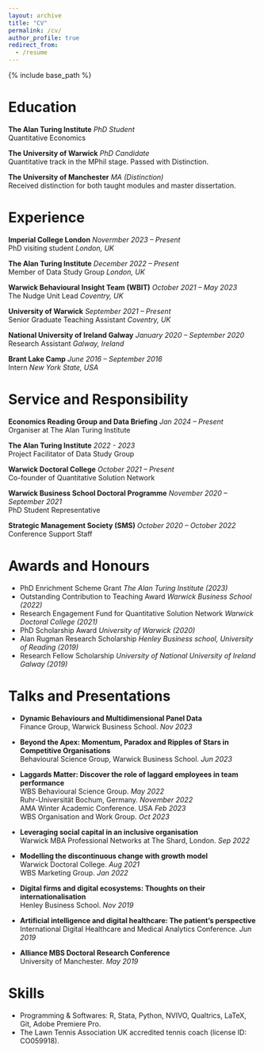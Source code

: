 ```yaml
---
layout: archive
title: "CV"
permalink: /cv/
author_profile: true
redirect_from:
  - /resume
---
```


{% include base_path %}

# Education

**The Alan Turing Institute** *PhD Student*  
Quantitative Economics

**The University of Warwick** *PhD Candidate*  
Quantitative track in the MPhil stage. Passed with Distinction.

**The University of Manchester** *MA (Distinction)*  
Received distinction for both taught modules and master dissertation.

# Experience

**Imperial College London** *Novermber 2023 – Present*  
PhD visiting student *London, UK*

**The Alan Turing Institute** *December 2022 – Present*  
Member of Data Study Group *London, UK*

**Warwick Behavioural Insight Team (WBIT)** *October 2021 – May 2023*  
The Nudge Unit Lead *Coventry, UK*

**University of Warwick** *September 2021 – Present*  
Senior Graduate Teaching Assistant *Coventry, UK*

**National University of Ireland Galway** *January 2020 – September 2020*  
Research Assistant *Galway, Ireland*

**Brant Lake Camp** *June 2016 – September 2016*  
Intern *New York State, USA*

# Service and Responsibility

**Economics Reading Group and Data Briefing** *Jan 2024 – Present*  
Organiser at The Alan Turing Institute

**The Alan Turing Institute** *2022 - 2023*  
Project Facilitator of Data Study Group

**Warwick Doctoral College** *October 2021 – Present*  
Co-founder of Quantitative Solution Network 

**Warwick Business School Doctoral Programme** *November 2020 – September 2021*  
PhD Student Representative

**Strategic Management Society (SMS)** *October 2020 – October 2022*  
Conference Support Staff

# Awards and Honours 
 
* PhD Enrichment Scheme Grant *The Alan Turing Institute (2023)*
* Outstanding Contribution to Teaching Award *Warwick Business School (2022)*
* Research Engagement Fund for Quantitative Solution Network *Warwick Doctoral College (2021)*
* PhD Scholarship Award *University of Warwick (2020)*
* Alan Rugman Research Scholarship *Henley Business school, University of Reading (2019)*
* Research Fellow Scholarship *University of National University of Ireland Galway (2019)*

# Talks and Presentations

* **Dynamic Behaviours and Multidimensional Panel Data**  
Finance Group, Warwick Business School.  *Nov 2023*

* **Beyond the Apex: Momentum, Paradox and Ripples of Stars in Competitive Organisations**  
Behavioural Science Group, Warwick Business School.  *Jun 2023*

* **Laggards Matter: Discover the role of laggard employees in team performance**  
  WBS Behavioural Science Group. *May 2022*  
  Ruhr-Universität Bochum, Germany. *November 2022*  
  AMA Winter Academic Conference. USA *Feb 2023*  
  WBS Organisation and Work Group. *Oct 2023*

* **Leveraging social capital in an inclusive organisation**  
Warwick MBA Professional Networks at The Shard, London. *Sep 2022*

* **Modelling the discontinuous change with growth model**  
  Warwick Doctoral College. *Aug 2021*  
  WBS Marketing Group. *Jan 2022*

* **Digital firms and digital ecosystems: Thoughts on their internationalisation**  
Henley Business School. *Nov 2019*

* **Artificial intelligence and digital healthcare: The patient’s perspective**  
International Digital Healthcare and Medical Analytics Conference. *Jun 2019*

* **Alliance MBS Doctoral Research Conference**  
University of Manchester. *May 2019*

# Skills
* Programming & Softwares: R, Stata, Python, NVIVO, Qualtrics, LaTeX, Git, Adobe Premiere Pro.
* The Lawn Tennis Association UK accredited tennis coach (license ID: CO059918).

